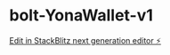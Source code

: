 # bolt-YonaWallet-v1

[Edit in StackBlitz next generation editor ⚡️](https://stackblitz.com/~/github.com/Mohammed-devs/bolt-YonaWallet-v1)